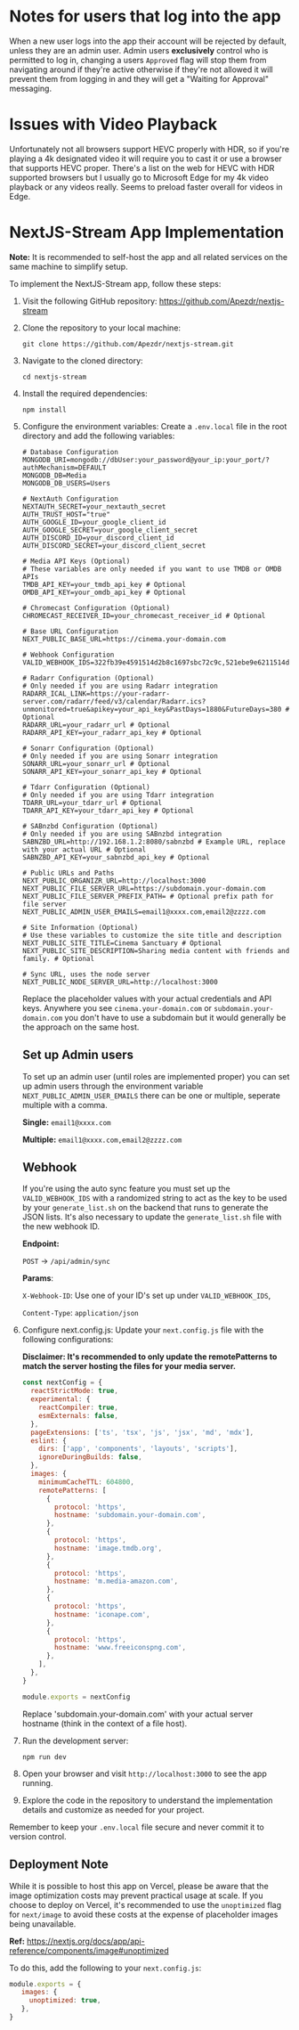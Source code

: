 # Notes for users that log into the app
When a new user logs into the app their account will be rejected by default, unless they are an admin user. Admin users **exclusively** control who is permitted to log in, changing a users `Approved` flag will stop them from navigating around if they're active otherwise if they're not allowed it will prevent them from logging in and they will get a "Waiting for Approval" messaging.

# Issues with Video Playback
Unfortunately not all browsers support HEVC properly with HDR, so if you're playing a 4k designated video it will require you to cast it or use a browser that supports HEVC proper. There's a list on the web for HEVC with HDR supported browsers but I usually go to Microsoft Edge for my 4k video playback or any videos really. Seems to preload faster overall for videos in Edge.

# NextJS-Stream App Implementation

**Note:** It is recommended to self-host the app and all related services on the same machine to simplify setup.

To implement the NextJS-Stream app, follow these steps:

1. Visit the following GitHub repository:
    https://github.com/Apezdr/nextjs-stream

2. Clone the repository to your local machine:
   
    `git clone https://github.com/Apezdr/nextjs-stream.git`
   

3. Navigate to the cloned directory:
   
    `cd nextjs-stream`
   

4. Install the required dependencies:
   
    `npm install`
   

5. Configure the environment variables:
    Create a `.env.local` file in the root directory and add the following variables:
    ```env
    # Database Configuration
    MONGODB_URI=mongodb://dbUser:your_password@your_ip:your_port/?authMechanism=DEFAULT
    MONGODB_DB=Media
    MONGODB_DB_USERS=Users
    
    # NextAuth Configuration
    NEXTAUTH_SECRET=your_nextauth_secret
    AUTH_TRUST_HOST="true"
    AUTH_GOOGLE_ID=your_google_client_id
    AUTH_GOOGLE_SECRET=your_google_client_secret
    AUTH_DISCORD_ID=your_discord_client_id
    AUTH_DISCORD_SECRET=your_discord_client_secret
    
    # Media API Keys (Optional)
    # These variables are only needed if you want to use TMDB or OMDB APIs
    TMDB_API_KEY=your_tmdb_api_key # Optional
    OMDB_API_KEY=your_omdb_api_key # Optional
    
    # Chromecast Configuration (Optional)
    CHROMECAST_RECEIVER_ID=your_chromecast_receiver_id # Optional
    
    # Base URL Configuration
    NEXT_PUBLIC_BASE_URL=https://cinema.your-domain.com
    
    # Webhook Configuration
    VALID_WEBHOOK_IDS=322fb39e4591514d2b8c1697sbc72c9c,521ebe9e6211514d2b8c1697sbc72c98
    
    # Radarr Configuration (Optional)
    # Only needed if you are using Radarr integration
    RADARR_ICAL_LINK=https://your-radarr-server.com/radarr/feed/v3/calendar/Radarr.ics?unmonitored=true&apikey=your_api_key&PastDays=1880&FutureDays=380 # Optional
    RADARR_URL=your_radarr_url # Optional
    RADARR_API_KEY=your_radarr_api_key # Optional
    
    # Sonarr Configuration (Optional)
    # Only needed if you are using Sonarr integration
    SONARR_URL=your_sonarr_url # Optional
    SONARR_API_KEY=your_sonarr_api_key # Optional
    
    # Tdarr Configuration (Optional)
    # Only needed if you are using Tdarr integration
    TDARR_URL=your_tdarr_url # Optional
    TDARR_API_KEY=your_tdarr_api_key # Optional
    
    # SABnzbd Configuration (Optional)
    # Only needed if you are using SABnzbd integration
    SABNZBD_URL=http://192.168.1.2:8080/sabnzbd # Example URL, replace with your actual URL # Optional
    SABNZBD_API_KEY=your_sabnzbd_api_key # Optional
    
    # Public URLs and Paths
    NEXT_PUBLIC_ORGANIZR_URL=http://localhost:3000
    NEXT_PUBLIC_FILE_SERVER_URL=https://subdomain.your-domain.com
    NEXT_PUBLIC_FILE_SERVER_PREFIX_PATH= # Optional prefix path for file server
    NEXT_PUBLIC_ADMIN_USER_EMAILS=email1@xxxx.com,email2@zzzz.com
    
    # Site Information (Optional)
    # Use these variables to customize the site title and description
    NEXT_PUBLIC_SITE_TITLE=Cinema Sanctuary # Optional
    NEXT_PUBLIC_SITE_DESCRIPTION=Sharing media content with friends and family. # Optional
    
    # Sync URL, uses the node server
    NEXT_PUBLIC_NODE_SERVER_URL=http://localhost:3000

   ```

    Replace the placeholder values with your actual credentials and API keys. Anywhere you see `cinema.your-domain.com` or `subdomain.your-domain.com` you don't have to use a subdomain but it would generally be the approach on the same host.

   ## Set up Admin users
   To set up an admin user (until roles are implemented proper) you can set up admin users through the environment variable `NEXT_PUBLIC_ADMIN_USER_EMAILS` there can be one or multiple, seperate multiple with a comma.

   **Single:**
   `email1@xxxx.com`
   
   **Multiple:**
   `email1@xxxx.com,email2@zzzz.com`


   ## Webhook
   If you're using the auto sync feature you must set up the `VALID_WEBHOOK_IDS` with a randomized string to act as the key to be used by your `generate_list.sh` on the backend that runs to generate the JSON lists. It's also necessary to update the `generate_list.sh` file with the new webhook ID.

   **Endpoint:**
   
   `POST` -> `/api/admin/sync`
   
   **Params**:
   
   `X-Webhook-ID`: Use one of your ID's set up under `VALID_WEBHOOK_IDS`,
   
   `Content-Type`: `application/json`

7. Configure next.config.js:
    Update your `next.config.js` file with the following configurations:

    **Disclaimer: It's recommended to only update the remotePatterns to match the server hosting the files for your media server.**

    ```javascript
    const nextConfig = {
      reactStrictMode: true,
      experimental: {
        reactCompiler: true,
        esmExternals: false,
      },
      pageExtensions: ['ts', 'tsx', 'js', 'jsx', 'md', 'mdx'],
      eslint: {
        dirs: ['app', 'components', 'layouts', 'scripts'],
        ignoreDuringBuilds: false,
      },
      images: {
        minimumCacheTTL: 604800,
        remotePatterns: [
          {
            protocol: 'https',
            hostname: 'subdomain.your-domain.com',
          },
          {
            protocol: 'https',
            hostname: 'image.tmdb.org',
          },
          {
            protocol: 'https',
            hostname: 'm.media-amazon.com',
          },
          {
            protocol: 'https',
            hostname: 'iconape.com',
          },
          {
            protocol: 'https',
            hostname: 'www.freeiconspng.com',
          },
        ],
      },
    }

    module.exports = nextConfig
    ```

    Replace 'subdomain.your-domain.com' with your actual server hostname (think in the context of a file host).

8. Run the development server:
   
    `npm run dev`
   

9. Open your browser and visit `http://localhost:3000` to see the app running.

10. Explore the code in the repository to understand the implementation details and customize as needed for your project.

Remember to keep your `.env.local` file secure and never commit it to version control.

## Deployment Note

While it is possible to host this app on Vercel, please be aware that the image optimization costs may prevent practical usage at scale. If you choose to deploy on Vercel, it's recommended to use the `unoptimized` flag for `next/image` to avoid these costs at the expense of placeholder images being unavailable.

**Ref:**
https://nextjs.org/docs/app/api-reference/components/image#unoptimized

To do this, add the following to your `next.config.js`:


```javascript
module.exports = {
   images: {
     unoptimized: true,
   },
}
```
